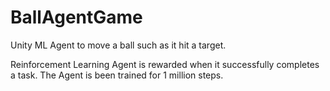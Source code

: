 # BallAgentGame
Unity ML Agent to move a ball such as it hit a target. 

Reinforcement Learning
Agent is rewarded when it successfully completes a task. The Agent is been trained for 1 million steps.



